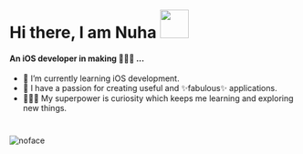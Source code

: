 # Hi there, I am Nuha <img src="https://thumbs.gfycat.com/WideeyedWellgroomedJerboa-max-1mb.gif" width="50" height="50">

#### An iOS developer in making 👩🏻‍💻 ...
- 🧱 I’m currently learning iOS development.
- 🎯 I have a passion for creating useful and ✨fabulous✨ applications.
- 🦸🏻‍♀️ My superpower is curiosity which keeps me learning and exploring new things.

#
<!--- [![Top Langs](https://github-readme-stats.vercel.app/api/top-langs/?username=nuhaharbi&layout=compact&theme=dark)](https://github.com/anuraghazra/github-readme-stats)
--->
![noface](https://media.tenor.com/i0wDIPF02mMAAAAM/no-face-ghost.gif)
